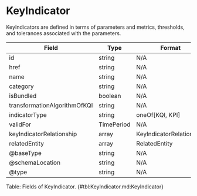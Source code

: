<!--
    ATTENTION: This file was generated via gradle!
               Do NOT manually edit this file! Any such changes will be overwritten!
-->

# KeyIndicator

KeyIndicators are defined in terms of parameters and metrics, thresholds, and tolerances 
associated with the parameters.

| Field | Type | Format | Required |
|-------|---|--------|---|
| id | string | N/A | No |
| href | string | N/A | No |
| name | string | N/A | No |
| category | string | N/A | No |
| isBundled | boolean | N/A | No |
| transformationAlgorithmOfKQI | string | N/A | No |
| indicatorType | string | oneOf[KQI, KPI] | No |
| validFor | TimePeriod | N/A | No |
| keyIndicatorRelationship | array | KeyIndicatorRelationship | No |
| relatedEntity | array | RelatedEntity | No |
| \@baseType | string | N/A | No |
| \@schemaLocation | string | N/A | No |
| \@type | string | N/A | No |

Table: Fields of KeyIndicator. {#tbl:KeyIndicator.md:KeyIndicator}
